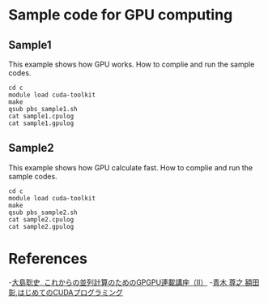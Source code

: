 # Sample code for GPU computing 

## Sample1
This example shows how GPU works.
How to complie and run the sample codes.

	cd c
	module load cuda-toolkit
	make
	qsub pbs_sample1.sh
	cat sample1.cpulog
	cat sample1.gpulog

## Sample2
This example shows how GPU calculate fast.
How to complie and run the sample codes.

	cd c
	module load cuda-toolkit
	make
	qsub pbs_sample2.sh
	cat sample2.cpulog
	cat sample2.gpulog


# References

-[大島聡史, これからの並列計算のためのGPGPU連載講座（II）](https://www.cc.u-tokyo.ac.jp/public/VOL12/No2/201003gpgpu.pdf)
-[青木 尊之 額田 彰,はじめてのCUDAプログラミング](http://www.kohgakusha.co.jp/support/cuda/index.html)
